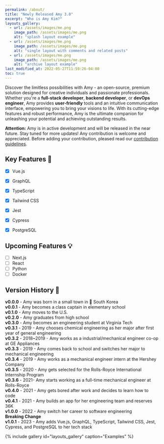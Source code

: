 ```yaml
---
permalink: /about/
title: "Newly Released Amy 3.0"
excerpt: "Who is Amy Kim?"
layouts_gallery:
  - url: /assets/images/me.png
    image_path: /assets/images/me.png
    alt: "splash layout example"
  - url: /assets/images/me.png
    image_path: /assets/images/me.png
    alt: "single layout with comments and related posts"
  - url: /assets/images/me.png
    image_path: /assets/images/me.png
    alt: "archive layout example"
last_modified_at: 2022-05-27T11:59:26-04:00
toc: true
---
```


Discover the limitless possibilities with Amy - an open-source,
premium solution designed for creative individuals and passionate professionals.
Whether you're a **full-stack developer**, **backend developer**, or **devOps engineer**,
Amy provides **user-friendly** tools and an intuitive communication interface,
empowering you to bring your visions to life.
With its cutting-edge features and robust performance,
Amy is the ultimate companion for unleashing your potential and achieving outstanding results.

**Attention:** Amy is in active development and will be released in the near future. Stay tuned for more updates! Any contribution is welcome and appreciated. Before adding your contribution, pleased read our [contribution guidelines]().

## Key Features 🎯

- [x] Vue.js
- [x] GraphQL
- [x] TypeScript
- [x] Tailwind CSS
- [x] Jest
- [x] Cypress
- [x] PostgreSQL


## Upcoming Features 💡

- [ ] Next.js
- [ ] React
- [ ] Python
- [ ] Docker

## Version History 📖
**v0.0.0** - Amy was born in a small town in 📍 South Korea <br/>
**v0.0.1** - Amy becomes a class captain in elementary school <br/>
**v0.1.0** - Amy moves to the U.S. <br/>
**v0.2.0** - Amy graduates from high school <br/>
**v0.3.0** - Amy becomes an engineering student at Virginia Tech <br/>
**v0.3.1** - 2019 - Amy chooses chemical engineering as her major after first year of general engineering <br/>
**v0.3.2** - 2018~2019  - Amy works as a industrial/mechanical engineer co-op at GE Appliances <br/>
**v0.3.3** - 2019 - Amy comes back to school and switches her major to mechanical engineering <br/> 
**v0.3.4** - 2019 - Amy works as a mechanical engineer intern at the Hershey Company<br/>
**v0.3.5** - 2020 - Amy gets selected for the Rolls-Royce International Internship Program<br/>
**v0.3.6** - 2021- Amy starts working as a full-time mechanical engineer at Rolls-Royce<br/>
**v0.4.0** - 2021 - Amy gets bored after work and decides to learn how to code <br/>
**v0.4.1** - 2021 - Amy builds an app for her engineering team and reserves 36K <br/>
**v1.0.0** - 2022 - Amy switch her career to software engineering<br/> **Breaking Change** <br/>
**v1.0.1** - 2023 - Amy adds Vue.js, GraphQL, TypeScript, Tailwind CSS, Jest, Cypress, and PostgreSQL to her tech stack <br/>


{% include gallery id="layouts_gallery" caption="Examples" %}